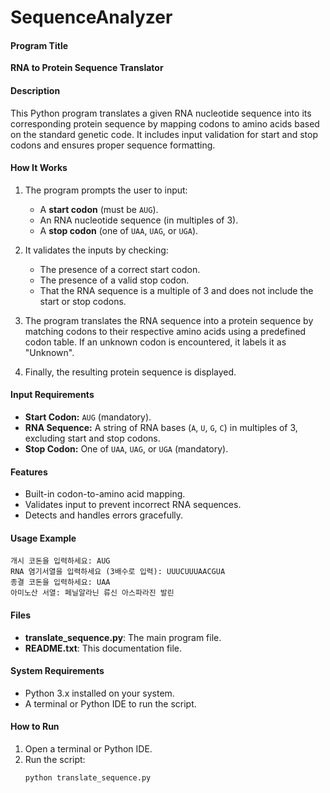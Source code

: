# SequenceAnalyzer

#### **Program Title**  
**RNA to Protein Sequence Translator**

#### **Description**  
This Python program translates a given RNA nucleotide sequence into its corresponding protein sequence by mapping codons to amino acids based on the standard genetic code. It includes input validation for start and stop codons and ensures proper sequence formatting.

#### **How It Works**  
1. The program prompts the user to input:  
   - A **start codon** (must be `AUG`).  
   - An RNA nucleotide sequence (in multiples of 3).  
   - A **stop codon** (one of `UAA`, `UAG`, or `UGA`).  

2. It validates the inputs by checking:  
   - The presence of a correct start codon.  
   - The presence of a valid stop codon.  
   - That the RNA sequence is a multiple of 3 and does not include the start or stop codons.

3. The program translates the RNA sequence into a protein sequence by matching codons to their respective amino acids using a predefined codon table. If an unknown codon is encountered, it labels it as "Unknown".

4. Finally, the resulting protein sequence is displayed.

#### **Input Requirements**  
- **Start Codon:** `AUG` (mandatory).  
- **RNA Sequence:** A string of RNA bases (`A`, `U`, `G`, `C`) in multiples of 3, excluding start and stop codons.  
- **Stop Codon:** One of `UAA`, `UAG`, or `UGA` (mandatory).  

#### **Features**  
- Built-in codon-to-amino acid mapping.  
- Validates input to prevent incorrect RNA sequences.  
- Detects and handles errors gracefully.  

#### **Usage Example**  
```plaintext
개시 코돈을 입력하세요: AUG  
RNA 염기서열을 입력하세요 (3배수로 입력): UUUCUUUAACGUA  
종결 코돈을 입력하세요: UAA  
아미노산 서열: 페닐알라닌 류신 아스파라진 발린
```

#### **Files**  
- **translate_sequence.py**: The main program file.  
- **README.txt**: This documentation file.

#### **System Requirements**  
- Python 3.x installed on your system.  
- A terminal or Python IDE to run the script.

#### **How to Run**  
1. Open a terminal or Python IDE.  
2. Run the script:  
   ```bash
   python translate_sequence.py
   ```
   
